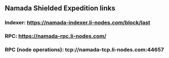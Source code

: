 ## Namada Shielded Expedition links

### Indexer: https://namada-indexer.li-nodes.com/block/last
### RPC: https://namada-rpc.li-nodes.com/
### RPC (node operations): tcp://namada-tcp.li-nodes.com:44657
